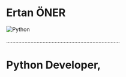 <h1>Ertan ÖNER </h1>
<img src="https://www.python.org/static/img/python-logo.png" alt="Python"/>

...........................................................................
<h1>Python Developer,  </h1>
